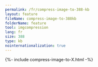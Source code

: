 ```yaml
---
permalink: /fr/compress-image-to-388-kb
layout: feature
fileName: compress-image-to-388kb
folderName: feature
tool: imgcompression
lang: fr
size: 388
type: kb
nointernationalization: true
---
```

{%- include compress-image-to-X.html -%}       
